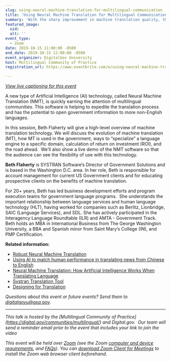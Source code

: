 ```yaml
---
slug: using-neural-machine-translation-for-multilingual-communication
title: 'Using Neural Machine Translation for Multilingual Communication'
summary: 'With the sharp improvement in machine translation quality, the variety of government use cases for this technology has evolved&#46;'
featured_image:
  uid:
  alt: ''
event_type:
  - Zoom
date: 2019-10-15 11:00:00 -0500
end_date: 2019-10-15 12:00:00 -0500
event_organizer: DigitalGov University
host: Multilingual Community of Practice
registration_url: https://www.eventbrite.com/e/using-neural-machine-translation-for-multilingual-communication-registration-73984366231

---
```


_[View live captioning for this event ](https://www.captionedtext.com/client/event.aspx?EventID=4171409&CustomerID=321)_

A new type of Artificial Intelligence (AI) technology, called Neural Machine Translation (NMT), is quickly earning the attention of multilingual communities. This software is helping to expedite the translation process and has the potential to open government information to more non-English languages. 

In this session, Beth Flaherty will give a high-level overview of machine translation technology. We will discuss the evolution of machine translation (MT), how MT is used in the government, ways to “specialize” a language engine to a specific domain, calculation of return on investment (ROI), and the road ahead.  We’ll also show a live demo of the NMT software so that the audience can see the flexibility of use with this technology.

**Beth Flaherty** is SYSTRAN Software’s Director of Government Solutions and is based in the Washington D.C. area. In her role, Beth is responsible for account management for current US Government clients and for educating prospective clients on the benefits of machine translation.

For 20+ years, Beth has led business development efforts and program execution teams for government language programs.  She understands the important relationship between language services and human language technology (HLT), having worked for companies such as Berlitz, Lionbridge, SAIC (Language Services), and SDL. She has actively participated in the Interagency Language Roundtable (ILR) and AMTA - Government Track. Beth holds an MBA in International Business from The George Washington University, a BBA and Spanish minor from Saint Mary’s College (IN), and PMP Certification. 

**Related information:**

- [Robust Neural Machine Translation](https://ai.googleblog.com/2019/07/robust-neural-machine-translation.html)
- [Using AI to match human performance in translating news from Chinese to English](https://blogs.microsoft.com/ai/chinese-to-english-translator-milestone/)
- [Neural Machine Translation: How Artificial Intelligence Works When Translating Language](https://www.lionbridge.com/blog/translation-localization/neural-machine-translation-artificial-intelligence-works-multilingual-communication/)
- [Systran Translation Tool](https://translate.systran.net/translationTools/text)
- [Designing for Translation](https://digital.gov/2018/12/20/designing-for-translation/)

_Questions about this event or future events? Send them to [digitalgovu@gsa.gov](mailto:digitalgovu@gsa.gov)._ 

---

_This talk is hosted by the [Multilingual Community of Practice]
(https://digital.gov/communities/multilingual/) and Digital.gov. 
Our team will send a reminder email prior to the event that includes your link to join the video_

_This event will be held over [Zoom](https://www.zoom.us/) (see the Zoom [computer and device requirements](https://support.zoom.us/hc/en-us/articles/201362023-System-Requirements-for-PC-Mac-and-Linux), and [FAQs](https://support.zoom.us/hc/en-us/sections/200277708-Frequently-Asked-Questions)). You can [download Zoom Client for Meetings](https://zoom.us/download#client&#95;4meeting) to install the Zoom web browser client beforehand._ 
